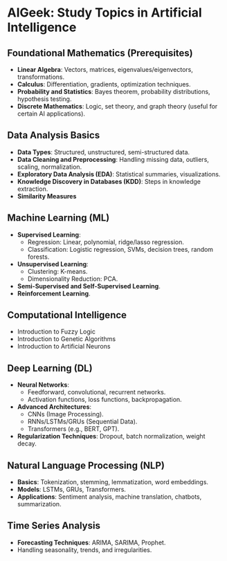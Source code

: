 # AIGeek: Study Topics in Artificial Intelligence  

## Foundational Mathematics (Prerequisites)  
- **Linear Algebra**: Vectors, matrices, eigenvalues/eigenvectors, transformations.  
- **Calculus**: Differentiation, gradients, optimization techniques.  
- **Probability and Statistics**: Bayes theorem, probability distributions, hypothesis testing.  
- **Discrete Mathematics**: Logic, set theory, and graph theory (useful for certain AI applications).  

## Data Analysis Basics  
- **Data Types**: Structured, unstructured, semi-structured data.  
- **Data Cleaning and Preprocessing**: Handling missing data, outliers, scaling, normalization.  
- **Exploratory Data Analysis (EDA)**: Statistical summaries, visualizations.  
- **Knowledge Discovery in Databases (KDD)**: Steps in knowledge extraction.  
- **Similarity Measures**  

## Machine Learning (ML)  
- **Supervised Learning**:  
  - Regression: Linear, polynomial, ridge/lasso regression.  
  - Classification: Logistic regression, SVMs, decision trees, random forests.  
- **Unsupervised Learning**:  
  - Clustering: K-means.  
  - Dimensionality Reduction: PCA.  
- **Semi-Supervised and Self-Supervised Learning**.  
- **Reinforcement Learning**.  

## Computational Intelligence  
- Introduction to Fuzzy Logic  
- Introduction to Genetic Algorithms  
- Introduction to Artificial Neurons  

## Deep Learning (DL)  
- **Neural Networks**:  
  - Feedforward, convolutional, recurrent networks.  
  - Activation functions, loss functions, backpropagation.  
- **Advanced Architectures**:  
  - CNNs (Image Processing).  
  - RNNs/LSTMs/GRUs (Sequential Data).  
  - Transformers (e.g., BERT, GPT).  
- **Regularization Techniques**: Dropout, batch normalization, weight decay.  

## Natural Language Processing (NLP)  
- **Basics**: Tokenization, stemming, lemmatization, word embeddings.  
- **Models**: LSTMs, GRUs, Transformers.  
- **Applications**: Sentiment analysis, machine translation, chatbots, summarization.  

## Time Series Analysis  
- **Forecasting Techniques**: ARIMA, SARIMA, Prophet.  
- Handling seasonality, trends, and irregularities.  
